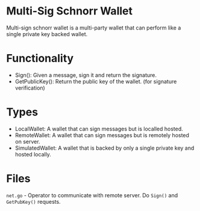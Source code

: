 # Multi-Sig Schnorr Wallet

Multi-sign schnorr wallet is a multi-party wallet that can perform like a single private key backed wallet.

# Functionality

- Sign(): Given a message, sign it and return the signature.
- GetPublicKey(): Return the public key of the wallet. (for signature verification)

# Types

- LocalWallet: A wallet that can sign messages but is localled hosted.
- RemoteWallet: A wallet that can sign messages but is remotely hosted on server.
- SimulatedWallet: A wallet that is backed by only a single private key and hosted locally.

# Files

`net.go` - Operator to communicate with remote server. Do `Sign()` and `GetPubKey()` requests.